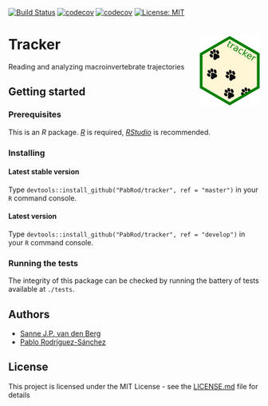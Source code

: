 [![Build Status](https://travis-ci.com/PabRod/tracker.svg?branch=master)](https://travis-ci.com/PabRod/tracker)
[![codecov](https://codecov.io/gh/PabRod/tracker/graph/badge.svg)](https://codecov.io/gh/PabRod/tracker)
[![codecov](https://img.shields.io/badge/lifecycle-experimental-orange.svg)](https://www.tidyverse.org/lifecycle/)
[![License: MIT](https://img.shields.io/badge/License-MIT-yellow.svg)](https://opensource.org/licenses/MIT)

# Tracker <img src="vignettes/img/logo.png" width="120" align="right" />
Reading and analyzing macroinvertebrate trajectories

## Getting started

### Prerequisites
This is an _R_ package. [_R_](https://www.r-project.org/) is required, [_RStudio_](https://www.rstudio.com/) is recommended.

### Installing

#### Latest stable version
Type `devtools::install_github("PabRod/tracker", ref = "master")` in your `R` command console.

#### Latest version
Type `devtools::install_github("PabRod/tracker", ref = "develop")` in your `R` command console.

### Running the tests
The integrity of this package can be checked by running the battery of tests available at `./tests`.

## Authors
- [Sanne J.P. van den Berg](https://www.linkedin.com/in/sanne-van-den-berg-23253b6b/)
- [Pablo Rodríguez-Sánchez](https://pabrod.github.io)

## License
This project is licensed under the MIT License - see the [LICENSE.md](LICENSE) file for details
